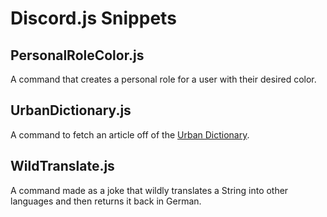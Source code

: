 # Discord.js Snippets

## PersonalRoleColor.js
A command that creates a personal role for a user with their desired color.

## UrbanDictionary.js
A command to fetch an article off of the [Urban Dictionary](https://www.urbandictionary.com/).

## WildTranslate.js
A command made as a joke that wildly translates a String into other languages and then returns it back in German.
